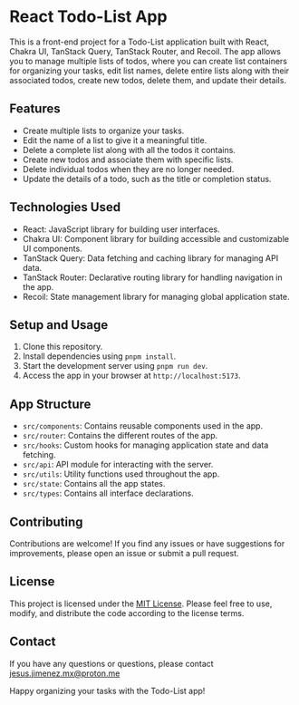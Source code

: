 # React Todo-List App

This is a front-end project for a Todo-List application built with React, Chakra UI, TanStack Query, TanStack Router, and Recoil. The app allows you to manage multiple lists of todos, where you can create list containers for organizing your tasks, edit list names, delete entire lists along with their associated todos, create new todos, delete them, and update their details.

## Features

- Create multiple lists to organize your tasks.
- Edit the name of a list to give it a meaningful title.
- Delete a complete list along with all the todos it contains.
- Create new todos and associate them with specific lists.
- Delete individual todos when they are no longer needed.
- Update the details of a todo, such as the title or completion status.

## Technologies Used

- React: JavaScript library for building user interfaces.
- Chakra UI: Component library for building accessible and customizable UI components.
- TanStack Query: Data fetching and caching library for managing API data.
- TanStack Router: Declarative routing library for handling navigation in the app.
- Recoil: State management library for managing global application state.

## Setup and Usage

1. Clone this repository.
2. Install dependencies using `pnpm install`.
3. Start the development server using `pnpm run dev`.
4. Access the app in your browser at `http://localhost:5173`.

## App Structure

- `src/components`: Contains reusable components used in the app.
- `src/router`: Contains the different routes of the app.
- `src/hooks`: Custom hooks for managing application state and data fetching.
- `src/api`: API module for interacting with the server.
- `src/utils`: Utility functions used throughout the app.
- `src/state`: Contains all the app states.
- `src/types`: Contains all interface declarations.

## Contributing

Contributions are welcome! If you find any issues or have suggestions for improvements, please open an issue or submit a pull request.

## License

This project is licensed under the [MIT License](LICENSE). Please feel free to use, modify, and distribute the code according to the license terms.

## Contact

If you have any questions or questions, please contact [jesus.jimenez.mx@proton.me](mailto:jesus.jimenez.mx@proton.me)

Happy organizing your tasks with the Todo-List app!
